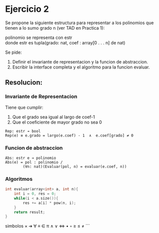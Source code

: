 # Ejercicio 2


Se propone la siguiente estructura para representar a los polinomios que tienen a lo sumo grado n (ver TAD
en Practica 1):

polinomio se representa con estr  
donde estr es tupla(grado: nat, coef : array[0 . . . n] de nat)

Se pide:
1. Definir el invariante de representacion y la funcion de abstraccion.  
2. Escribir la interface completa y el algoritmo para la funcion evaluar.

## Resolucion:

### Invariante de Representacion
Tiene que cumplir:
1. Que el grado sea igual al largo de coef-1
2. Que el coeficiente de mayor grado no sea 0
```
Rep: estr ➔ bool
Rep(e) ≡ e.grado = largo(e.coef) - 1  ∧  e.coef[grado] ≠ 0
```

### Funcion de abstraccion
```
Abs: estr e ➔ polinomio
Abs(e) = pol : polinomio / 
        (∀n: nat)(Evaluar(pol, n) = evaluar(e.coef, n))
```

### Algoritmos
```cpp
int evaluar(array<int> a, int n){
    int i = 0, res = 0;
    while(i < a.size()){
        res += a[i] * pow(n, i);
    }
    return result;
}
```

simbolos × ➔ ∀ ≡ ∈ π ∧ ∨ ⇔ • ◦ ≥ ≤ ≠ ```